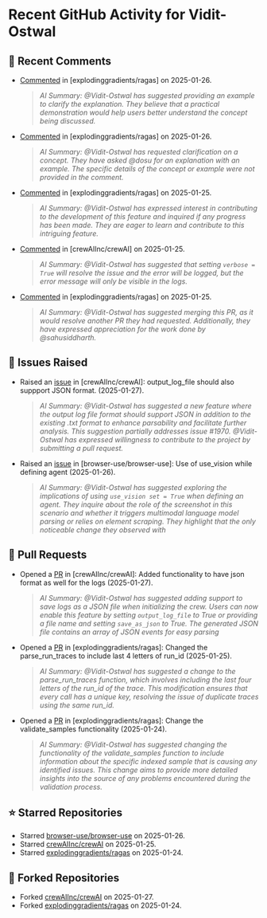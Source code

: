 # Recent GitHub Activity for Vidit-Ostwal

## 💬 Recent Comments
- [Commented](https://github.com/explodinggradients/ragas/issues/1882#issuecomment-2614335490) in [explodinggradients/ragas] on 2025-01-26.
  > *AI Summary: @Vidit-Ostwal has suggested providing an example to clarify the explanation. They believe that a practical demonstration would help users better understand the concept being discussed.*
- [Commented](https://github.com/explodinggradients/ragas/issues/1882#issuecomment-2614334336) in [explodinggradients/ragas] on 2025-01-26.
  > *AI Summary: @Vidit-Ostwal has requested clarification on a concept. They have asked @dosu for an explanation with an example. The specific details of the concept or example were not provided in the comment.*
- [Commented](https://github.com/explodinggradients/ragas/issues/1797#issuecomment-2614050877) in [explodinggradients/ragas] on 2025-01-25.
  > *AI Summary: @Vidit-Ostwal has expressed interest in contributing to the development of this feature and inquired if any progress has been made. They are eager to learn and contribute to this intriguing feature.*
- [Commented](https://github.com/crewAIInc/crewAI/issues/1970#issuecomment-2613994381) in [crewAIInc/crewAI] on 2025-01-25.
  > *AI Summary: @Vidit-Ostwal has suggested that setting `verbose = True` will resolve the issue and the error will be logged, but the error message will only be visible in the logs.*
- [Commented](https://github.com/explodinggradients/ragas/pull/1881#issuecomment-2613963202) in [explodinggradients/ragas] on 2025-01-25.
  > *AI Summary: @Vidit-Ostwal has suggested merging this PR, as it would resolve another PR they had requested. Additionally, they have expressed appreciation for the work done by @sahusiddharth.*

## 🐛 Issues Raised
- Raised an [issue](https://github.com/crewAIInc/crewAI/issues/1984) in [crewAIInc/crewAI]: output_log_file should also suppport JSON format. (2025-01-27).
  > *AI Summary: @Vidit-Ostwal has suggested a new feature where the output log file format should support JSON in addition to the existing .txt format to enhance parsability and facilitate further analysis. This suggestion partially addresses issue #1970. @Vidit-Ostwal has expressed willingness to contribute to the project by submitting a pull request.*
- Raised an [issue](https://github.com/browser-use/browser-use/issues/407) in [browser-use/browser-use]: Use of use_vision while defining agent (2025-01-26).
  > *AI Summary: @Vidit-Ostwal has suggested exploring the implications of using `use_vision set = True` when defining an agent. They inquire about the role of the screenshot in this scenario and whether it triggers multimodal language model parsing or relies on element scraping. They highlight that the only noticeable change they observed with*

## 🚀 Pull Requests
- Opened a [PR](https://github.com/crewAIInc/crewAI/pull/1985) in [crewAIInc/crewAI]: Added functionality to have json format as well for the logs (2025-01-27).
  > *AI Summary: @Vidit-Ostwal has suggested adding support to save logs as a JSON file when initializing the crew. Users can now enable this feature by setting `output_log_file` to True or providing a file name and setting `save_as_json` to True. The generated JSON file contains an array of JSON events for easy parsing*
- Opened a [PR](https://github.com/explodinggradients/ragas/pull/1880) in [explodinggradients/ragas]: Changed the parse_run_traces to include last 4 letters of run_id (2025-01-25).
  > *AI Summary: @Vidit-Ostwal has suggested a change to the parse_run_traces function, which involves including the last four letters of the run_id of the trace. This modification ensures that every call has a unique key, resolving the issue of duplicate traces using the same run_id.*
- Opened a [PR](https://github.com/explodinggradients/ragas/pull/1879) in [explodinggradients/ragas]: Change the validate_samples functionality (2025-01-24).
  > *AI Summary: @Vidit-Ostwal has suggested changing the functionality of the validate_samples function to include information about the specific indexed sample that is causing any identified issues. This change aims to provide more detailed insights into the source of any problems encountered during the validation process.*

## ⭐ Starred Repositories
- Starred [browser-use/browser-use](https://github.com/browser-use/browser-use) on 2025-01-26.
- Starred [crewAIInc/crewAI](https://github.com/crewAIInc/crewAI) on 2025-01-25.
- Starred [explodinggradients/ragas](https://github.com/explodinggradients/ragas) on 2025-01-24.

## 🍴 Forked Repositories
- Forked [crewAIInc/crewAI](https://github.com/Vidit-Ostwal/crewAI) on 2025-01-27.
- Forked [explodinggradients/ragas](https://github.com/Vidit-Ostwal/ragas) on 2025-01-24.
